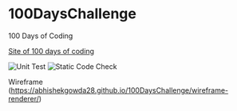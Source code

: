 # 100DaysChallenge
100 Days of Coding

[Site of 100 days of coding](https://www.100daysofcode.com/)

![Unit Test](https://github.com/AbhishekGowda28/100DaysChallenge/workflows/Unit%20Test/badge.svg)
![Static Code Check](https://github.com/AbhishekGowda28/100DaysChallenge/workflows/Static%20Code%20Check/badge.svg)


Wireframe (https://abhishekgowda28.github.io/100DaysChallenge/wireframe-renderer/)
